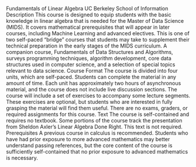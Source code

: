 Fundamentals of Linear Algebra
UC Berkeley School of Information
Description
This course is designed to equip students with the basic knowledge in linear algebra
that is needed for the Master of Data Science (MIDS). It covers mathematical
prerequisites that will appear in later courses, including Machine Learning and
advanced electives.
This is one of two self-paced “bridge” courses that students may take to supplement
their technical preparation in the early stages of the MIDS curriculum. A companion
course, Fundamentals of Data Structures and Algorithms, surveys programming
techniques, algorithm development, core data structures used in computer science,
and a selection of special topics relevant to data science.
Course Format
The course is divided into four units, which are self-paced. Students can complete the
material in any amount of time. Each unit has approximately two hours of
asynchronous material, and the course does not include live discussion sections.
The course will include a set of exercises to accompany some lecture segments.
These exercises are optional, but students who are interested in fully grasping the
material will find them useful. There are no exams, graders, or required assignments
for this course.
Text
The course is self-contained and requires no textbook. Some portions of the course
track the presentation from Sheldon Axler’s Linear Algebra Done Right. This text is
not required.
Prerequisites
A previous course in calculus is recommended. Students who have had prior exposure
to more advanced mathematics may better understand passing references, but the core
content of the course is sufficiently self-contained that no prior exposure to advanced
mathematics is necessary.
